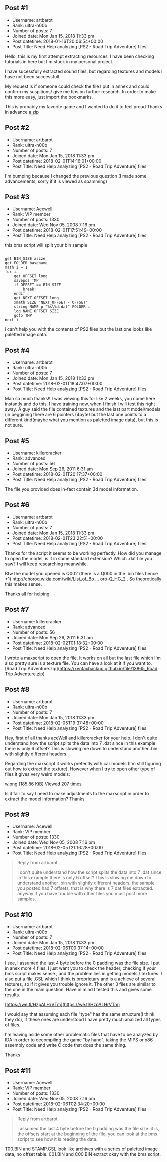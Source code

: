 ## Post #1
- Username: artbarot
- Rank: ultra-n00b
- Number of posts: 7
- Joined date: Mon Jan 15, 2018 11:33 pm
- Post datetime: 2018-01-16T20:06:54+00:00
- Post Title: Need Help analyzing [PS2 - Road Trip Adventure] files

Hello, this is my first attempt extracting resources, I have been checking tutorials in here but I'm stuck in my personal project.

I have sucessfully extracted sound files, but regarding textures and models I have not been successfull.

My request is if someone could check the file I put in annex and could confirm my suspitions/ give me tips on further research.
In order to make this more easy, just import the bookmarks.

This is probably my favorite game and I wanted to do it to feel proud
Thanks in advance
[a.zip](https://xentaxbackup.github.io/file/13864_a.zip)
## Post #2
- Username: artbarot
- Rank: ultra-n00b
- Number of posts: 7
- Joined date: Mon Jan 15, 2018 11:33 pm
- Post datetime: 2018-02-01T14:16:01+00:00
- Post Title: Need Help analyzing [PS2 - Road Trip Adventure] files

I'm bumping because I changed the previous question (I made some advancements, sorry if it is viewed as spamming)
## Post #3
- Username: Acewell
- Rank: VIP member
- Number of posts: 1330
- Joined date: Wed Nov 05, 2008 7:16 pm
- Post datetime: 2018-02-01T17:51:49+00:00
- Post Title: Need Help analyzing [PS2 - Road Trip Adventure] files

this bms script will split your bin sample  

```

get BIN_SIZE asize
get FOLDER basename
math i = 1 
for i
	get OFFSET long
	savepos TMP
	if OFFSET == BIN_SIZE
		break
	endif
	get NEXT_OFFSET long
	xmath SIZE "NEXT_OFFSET - OFFSET" 
	string NAME p "%s\%d.dat" FOLDER i
	log NAME OFFSET SIZE
	goto TMP
next i

```

i can't help you with the contents of PS2 files but the last one looks like paletted image data.
## Post #4
- Username: artbarot
- Rank: ultra-n00b
- Number of posts: 7
- Joined date: Mon Jan 15, 2018 11:33 pm
- Post datetime: 2018-02-01T18:47:07+00:00
- Post Title: Need Help analyzing [PS2 - Road Trip Adventure] files

Man so much thanks!! I was viewing this for like 2 weeks, you come here instantly and do this. I have training now, when I finish I will test  this right away. A guy said the file contained textures and the last part model/models (in beggining there are 6 pointers (4byte) but the last one points to a different kind(maybe what you mention as paletted image data), but this is not sure.
## Post #5
- Username: killercracker
- Rank: advanced
- Number of posts: 56
- Joined date: Mon Sep 26, 2011 6:31 am
- Post datetime: 2018-02-01T20:17:37+00:00
- Post Title: Need Help analyzing [PS2 - Road Trip Adventure] files

The file you provided does in-fact contain 3d model information.
## Post #6
- Username: artbarot
- Rank: ultra-n00b
- Number of posts: 7
- Joined date: Mon Jan 15, 2018 11:33 pm
- Post datetime: 2018-02-01T23:22:51+00:00
- Post Title: Need Help analyzing [PS2 - Road Trip Adventure] files

Thanks for the script it seems to be working perfectly. How did you manage to open the model, is it in some standard extension? Which .dat file you saw? I will keep researching meanwhile.

Btw the model you opened is Q002 (there is a Q000 in the .bin files hence +1) [http://choroq.wikia.com/wiki/List_of_Bo ... oro-Q_HG_2](http://choroq.wikia.com/wiki/List_of_Body_Information_in_Choro-Q_HG_2) . So theoretically this makes sense.

Thanks all for helping
## Post #7
- Username: killercracker
- Rank: advanced
- Number of posts: 56
- Joined date: Mon Sep 26, 2011 6:31 am
- Post datetime: 2018-02-02T01:18:32+00:00
- Post Title: Need Help analyzing [PS2 - Road Trip Adventure] files

I wrote a maxscript to open the file. It works on all but the last file which I'm also pretty sure is a texture file. You can have a look at it if you want to.
[Road Trip Adventure.zip](https://xentaxbackup.github.io/file/13865_Road Trip Adventure.zip)
## Post #8
- Username: artbarot
- Rank: ultra-n00b
- Number of posts: 7
- Joined date: Mon Jan 15, 2018 11:33 pm
- Post datetime: 2018-02-05T19:37:48+00:00
- Post Title: Need Help analyzing [PS2 - Road Trip Adventure] files

Hey, first of all thanks aceWell and killercracker for your help. I don't quite understand how the script splits the data into 7 .dat since in this example there is only 6 offset? This is slowing me down to understand another .bin with slightly different headers.

Regarding the maxscript it works prefectly with car models (I'm still figuring out how to extract the texture). However when I try to open other type of files it gives very weird models:



w.png (185.86 KiB) Viewed 207 times



Is it fair to say I need to make adjustments to the maxscript in order to extract the model information? 
Thanks
## Post #9
- Username: Acewell
- Rank: VIP member
- Number of posts: 1330
- Joined date: Wed Nov 05, 2008 7:16 pm
- Post datetime: 2018-02-05T21:16:28+00:00
- Post Title: Need Help analyzing [PS2 - Road Trip Adventure] files

> Reply from artbarot
>
> I don't quite understand how the script splits the data into 7 .dat since in this example there is only 6 offset? This is slowing me down to understand another .bin with slightly different headers.
the sample you posted had 7 offsets, that is why there is 7 dat files extracted.   
anyway if you have trouble with other files you must post more samples.
## Post #10
- Username: artbarot
- Rank: ultra-n00b
- Number of posts: 7
- Joined date: Mon Jan 15, 2018 11:33 pm
- Post datetime: 2018-02-06T00:37:14+00:00
- Post Title: Need Help analyzing [PS2 - Road Trip Adventure] files

I see, I assumed the last 4 byte before the 0 padding was the file size. I put in anex more 4 files, I just want you to check the header, checking if your bms script makes sense , and the problem lies in getting models / textures. I also put a file .GSL which I think is proprietary and is a achieve of several textures, so if it gives you trouble ignore it. The other 3 files are similar to the one in the main question. Have in mind I tested this and gives some results.

[https://we.tl/HzpALHrVTm](https://we.tl/HzpALHrVTm)

I would say that assuming each file "type" has the same structure(I think they do), if these ones are understood I have pretty much analized all types of files.

I'm leaving aside some other problematic files that have to be analyzed by IDA in order to decompiling the game "by hand", taking the MIPS or x86 assembly code and write C code that does the same thing.

Thanks
## Post #11
- Username: Acewell
- Rank: VIP member
- Number of posts: 1330
- Joined date: Wed Nov 05, 2008 7:16 pm
- Post datetime: 2018-02-06T02:34:20+00:00
- Post Title: Need Help analyzing [PS2 - Road Trip Adventure] files

> Reply from artbarot
>
> I assumed the last 4 byte before the 0 padding was the file size.
it is, the offsets start at the beginning of the file, 
you can look at the bms script to see how it is reading the data.  

T00.BIN and STAMP.GSL look like archives with a series of paletted image data, no offset table.
001.BIN and C00.BIN extract okay with the bms script.
